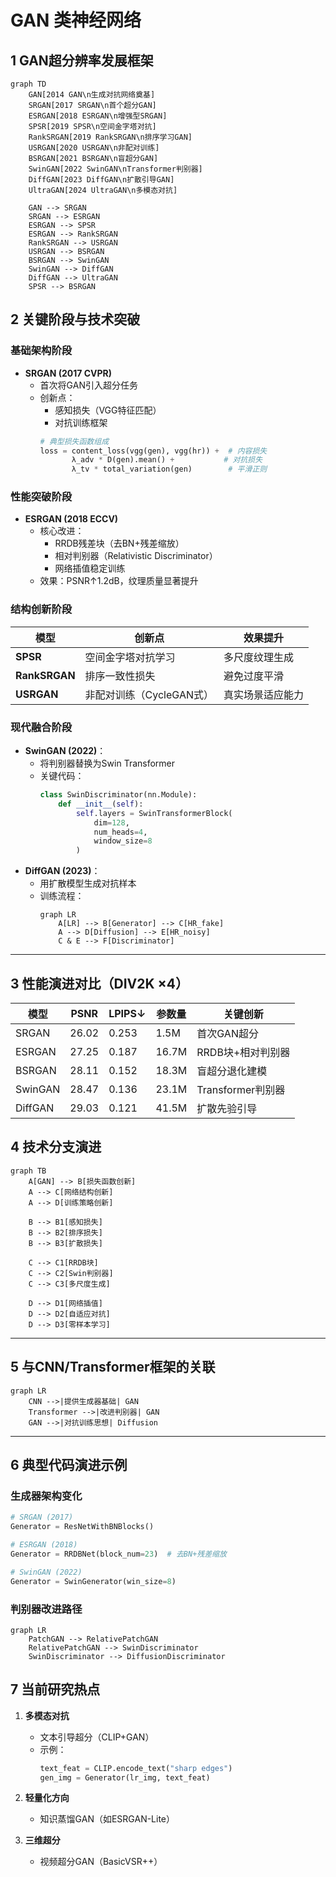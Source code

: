 # GAN 类神经网络

## 1 GAN超分辨率发展框架

```mermaid
graph TD
    GAN[2014 GAN\n生成对抗网络奠基]
    SRGAN[2017 SRGAN\n首个超分GAN]
    ESRGAN[2018 ESRGAN\n增强型SRGAN]
    SPSR[2019 SPSR\n空间金字塔对抗]
    RankSRGAN[2019 RankSRGAN\n排序学习GAN]
    USRGAN[2020 USRGAN\n非配对训练]
    BSRGAN[2021 BSRGAN\n盲超分GAN]
    SwinGAN[2022 SwinGAN\nTransformer判别器]
    DiffGAN[2023 DiffGAN\n扩散引导GAN]
    UltraGAN[2024 UltraGAN\n多模态对抗]

    GAN --> SRGAN
    SRGAN --> ESRGAN
    ESRGAN --> SPSR
    ESRGAN --> RankSRGAN
    RankSRGAN --> USRGAN
    USRGAN --> BSRGAN
    BSRGAN --> SwinGAN
    SwinGAN --> DiffGAN
    DiffGAN --> UltraGAN
    SPSR --> BSRGAN
```

## 2 关键阶段与技术突破

### **基础架构阶段**

- **SRGAN (2017 CVPR)**  
  - 首次将GAN引入超分任务
  - 创新点：  
    - 感知损失（VGG特征匹配）  
    - 对抗训练框架  
    ```python
    # 典型损失函数组成
    loss = content_loss(vgg(gen), vgg(hr)) +  # 内容损失
           λ_adv * D(gen).mean() +           # 对抗损失
           λ_tv * total_variation(gen)        # 平滑正则
    ```

### **性能突破阶段**
- **ESRGAN (2018 ECCV)**  
  - 核心改进：  
    - RRDB残差块（去BN+残差缩放）  
    - 相对判别器（Relativistic Discriminator）  
    - 网络插值稳定训练  
  - 效果：PSNR↑1.2dB，纹理质量显著提升

### **结构创新阶段**
| 模型         | 创新点                      | 效果提升               |
|--------------|----------------------------|-----------------------|
| **SPSR**     | 空间金字塔对抗学习          | 多尺度纹理生成        |
| **RankSRGAN**| 排序一致性损失              | 避免过度平滑          |
| **USRGAN**   | 非配对训练（CycleGAN式）    | 真实场景适应能力      |

### **现代融合阶段**
- **SwinGAN (2022)**：  
  - 将判别器替换为Swin Transformer  
  - 关键代码：  
    ```python
    class SwinDiscriminator(nn.Module):
        def __init__(self):
            self.layers = SwinTransformerBlock(
                dim=128,
                num_heads=4,
                window_size=8
            )
    ```
- **DiffGAN (2023)**：  
  - 用扩散模型生成对抗样本  
  - 训练流程：  
    ```mermaid
    graph LR
        A[LR] --> B[Generator] --> C[HR_fake]
        A --> D[Diffusion] --> E[HR_noisy]
        C & E --> F[Discriminator]
    ```

---

## 3 性能演进对比（DIV2K ×4）

| 模型       | PSNR   | LPIPS↓ | 参数量 | 关键创新               |
|------------|--------|--------|--------|------------------------|
| SRGAN      | 26.02  | 0.253  | 1.5M   | 首次GAN超分            |
| ESRGAN     | 27.25  | 0.187  | 16.7M  | RRDB块+相对判别器      |
| BSRGAN     | 28.11  | 0.152  | 18.3M  | 盲超分退化建模         |
| SwinGAN    | 28.47  | 0.136  | 23.1M  | Transformer判别器      |
| DiffGAN    | 29.03  | 0.121  | 41.5M  | 扩散先验引导           |


## 4 技术分支演进

```mermaid
graph TB
    A[GAN] --> B[损失函数创新]
    A --> C[网络结构创新]
    A --> D[训练策略创新]
    
    B --> B1[感知损失]
    B --> B2[排序损失]
    B --> B3[扩散损失]
    
    C --> C1[RRDB块]
    C --> C2[Swin判别器]
    C --> C3[多尺度生成]
    
    D --> D1[网络插值]
    D --> D2[自适应对抗]
    D --> D3[零样本学习]
```

---

## 5 与CNN/Transformer框架的关联

```mermaid
graph LR
    CNN -->|提供生成器基础| GAN
    Transformer -->|改进判别器| GAN
    GAN -->|对抗训练思想| Diffusion
```

---

## 6 典型代码演进示例
### 生成器架构变化
```python
# SRGAN (2017)
Generator = ResNetWithBNBlocks()

# ESRGAN (2018)
Generator = RRDBNet(block_num=23)  # 去BN+残差缩放

# SwinGAN (2022)
Generator = SwinGenerator(win_size=8)
```

### 判别器改进路径
```mermaid
graph LR
    PatchGAN --> RelativePatchGAN
    RelativePatchGAN --> SwinDiscriminator
    SwinDiscriminator --> DiffusionDiscriminator
```


## 7 当前研究热点
1. **多模态对抗**  
   - 文本引导超分（CLIP+GAN）
   - 示例：  
     ```python
     text_feat = CLIP.encode_text("sharp edges")
     gen_img = Generator(lr_img, text_feat)
     ```

2. **轻量化方向**  
   - 知识蒸馏GAN（如ESRGAN-Lite）

3. **三维超分**  
   - 视频超分GAN（BasicVSR++）